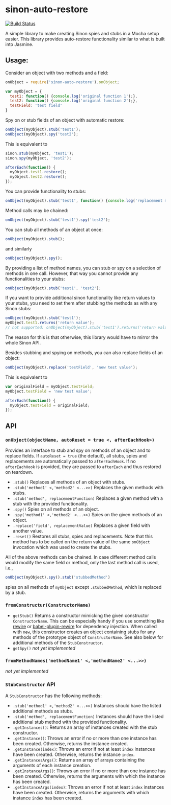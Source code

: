 # sinon-auto-restore
[![Build Status](https://travis-ci.org/lukastaegert/sinon-auto-restore.svg?branch=master)](https://travis-ci.org/lukastaegert/sinon-auto-restore)

A simple library to make creating Sinon spies and stubs in a Mocha setup easier. This library provides auto-restore functionality similar to what is built into Jasmine.

## Usage:

Consider an object with two methods and a field:
```javascript
onObject = require('sinon-auto-restore').onObject;

var myObject = {
  test1: function() {console.log('original function 1');},
  test2: function() {console.log('original function 2');},
  testField: 'test field'
}
```

Spy on or stub fields of an object with automatic restore:
```javascript
onObject(myObject).stub('test1');
onObject(myObject).spy('test2');
```

This is equivalent to
```javascript
sinon.stub(myObject, 'test1');
sinon.spy(myObject, 'test2');

afterEach(function() {
  myObject.test1.restore();
  myObject.test2.restore();
});
```

You can provide functionality to stubs:
```javascript
onObject(myObject).stub('test1', function() {console.log('replacement method');});
```

Method calls may be chained:
```javascript
onObject(myObject).stub('test1').spy('test2');
```

You can stub all methods of an object at once:
```javascript
onObject(myObject).stub();
```
and similarly
```javascript
onObject(myObject).spy();
```

By providing a list of method names, you can stub or spy on a selection of methods in one call. However, that way you cannot provide any functionalities to your stubs:
```javascript
onObject(myObject).stub('test1', 'test2');
```

If you want to provide additional sinon functionality like return values to your stubs, you need to set them after stubbing the methods as with any Sinon stubs:
```javascript
onObject(myObject).stub('test1');
myObject.test1.returns('return value');
// not supported: onObject(myObject).stub('test1').returns('return value')
```

The reason for this is that otherwise, this library would have to mirror the whole Sinon API.

Besides stubbing and spying on methods, you can also replace fields of an object:
```javascript
onObject(myObject).replace('testField', 'new test value');
```

This is equivalent to
```javascript
var originalField = myObject.testField;
myObject.testField = 'new test value';

afterEach(function() {
  myObject.testField = originalField;
});
```

## API

### `onObject(objectName, autoReset = true <, afterEachHook>)`

Provides an interface to stub and spy on methods of an object and to replace fields. If `autoReset = true` (the default), all stubs, spies
and replacements are automatically passed to `afterEachHook`. If no `afterEachHook` is provided, they are passed to `afterEach` and thus
restored on teardown.

* `.stub()`
Replaces all methods of an object with stubs.
* `.stub('method1' <,'method2' <...>>)`
Replaces the given methods with stubs.
* `.stub('method', replacementFunction)`
Replaces a given method with a stub with the provided functionality.
* `.spy()`
Spies on all methods of an object.
* `.spy('method1' <,'method2' <...>>)`
Spies on the given methods of an object.
* `.replace('field', replacementValue)`
Replaces a given field with another value.
* `.reset()`
Restores all stubs, spies and replacements. Note that this method has to be called on the return value of the same `onObject` invocation
which was used to create the stubs.

All of the above methods can be chained. In case different method calls would modify the same field or method, only the last method call is
used, i.e.,
```javascript
onObject(myObject).spy().stub('stubbedMethod')
```
spies on all methods of `myObject` except `.stubbedMethod`, which is replaced by a stub.


### `fromConstructur(ConstructorName)`
* `getStub()`
Returns a constructor mimicking the given constructor `ConstructorName`. This can be especially handy if you use something like
[rewire](https://github.com/jhnns/rewire) or [babel-plugin-rewire](https://github.com/speedskater/babel-plugin-rewire) for dependency
injection. When called with `new`, this constructor creates an object containing stubs for any methods of the prototype object of
`ConstructorName`. See also below for additional methods of the `StubConstructor`.
* `getSpy()` _not yet implemented_

### `fromMethodNames('methodName1' <,'methodName2' <...>>)`
_not yet implemented_


### `StubConstructor` API
A `StubConstructor` has the following methods:
  * `.stub('method1' <,'method2' <...>>)`
Instances should have the listed additional methods as stubs.
  * `.stub('method', replacementFunction)`
Instances should have the listed additional stub method with the provided functionality.
  * `.getInstances()`:
Returns an array of instances created with the stub constructor.
  * `.getInstance()`:
Throws an error if no or more than one instance has been created. Otherwise, returns the instance created.
  * `.getInstance(index)`:
Throws an error if not at least `index` instances have been created. Otherwise, returns the instance `index`.
  * `.getInstancesArgs()`:
Returns an array of arrays containing the arguments of each instance creation.
  * `.getInstanceArgs()`:
Throws an error if no or more than one instance has been created. Otherwise, returns the arguments with which the instance has been created.
  * `.getInstanceArgs(index)`:
Throws an error if not at least `index` instances have been created. Otherwise, returns the arguments with which instance `index` has been
created.
